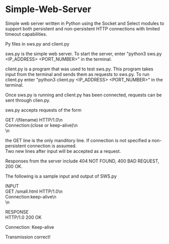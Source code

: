 # Simple-Web-Server
Simple web server written in Python using the Socket and Select modules to support both persistent and non-persistent HTTP connections with limited timeout capabilities. <br>

Py files in sws.py and client.py<br>

sws.py is the simple web server. To start the server, enter "python3 sws.py <IP_ADDRESS> <PORT_NUMBER>" in the terminal.<br>

client.py is a program that was used to test sws.py. This program takes input from the terminal and sends them as requests to sws.py. To run client.py enter "python3 client.py <IP_ADDRESS> <PORT_NUMBER>" in the terminal.<br>

Once sws.py is running and client.py has been connected, requests can be sent through clien.py.<br>

sws.py accepts requests of the form<br>

GET /(filename) HTTP/1.0\n<br>
Connection:(close or keep-alive)\n<br>
\n<br>

the GET line is the only manditory line. If connection is not specified a non-persistent connection is assumed.<br>
Two new lines after input will be accepted as a request.<br>

Responses from the server include 404 NOT FOUND, 400 BAD REQUEST, 200 OK.<br>
  
The following is a sample input and output of SWS.py<br>

INPUT<br>
  GET /small.html HTTP/1.0\n<br>
  Connection:keep-alive\n<br>
  \n

RESPONSE<br>
  HTTP/1.0 200 OK<br>

  Connection: Keep-alive<br>

  Transmission correct!<br>
